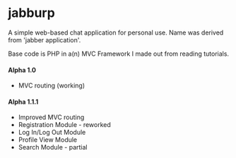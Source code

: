 # jabburp
A simple web-based chat application for personal use. Name was derived from 'jabber application'.

Base code is PHP in a(n) MVC Framework I made out from reading tutorials.

#### Alpha 1.0
- MVC routing (working)

#### Alpha 1.1.1
- Improved MVC routing
- Registration Module - reworked
- Log In/Log Out Module
- Profile View Module
- Search Module - partial